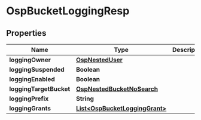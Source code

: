 # OspBucketLoggingResp

## Properties
Name | Type | Description | Notes
------------ | ------------- | ------------- | -------------
**loggingOwner** | [**OspNestedUser**](OspNestedUser.md) |  |  [optional]
**loggingSuspended** | **Boolean** |  |  [optional]
**loggingEnabled** | **Boolean** |  |  [optional]
**loggingTargetBucket** | [**OspNestedBucketNoSearch**](OspNestedBucketNoSearch.md) |  |  [optional]
**loggingPrefix** | **String** |  |  [optional]
**loggingGrants** | [**List&lt;OspBucketLoggingGrant&gt;**](OspBucketLoggingGrant.md) |  |  [optional]
